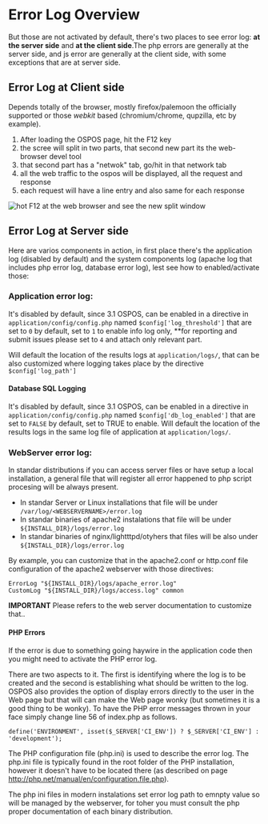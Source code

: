 # Error Log Overview

But those are not activated by default, there's two places to see error log: **at the server side** and **at the client side**.The php errors are generally at the server side, and js error are generally at the client side, with some exceptions that are at server side.

## Error Log at Client side

Depends totally of the browser, mostly firefox/palemoon the officially supported or those _webkit_ based (chromium/chrome, qupzilla, etc by example).

1. After loading the OSPOS page, hit the F12 key
2. the scree will split in two parts, that second new part its the web-browser devel tool
3. that second part has a "netwok" tab, go/hit in that network tab
4. all the web traffic to the ospos will be displayed, all the request and response
5. each request will have a line entry and also same for each response

![hot F12 at the web browser and see the new split window](https://github.com/venenux/osposos/raw/master/debianOspos/screenshot-ospos-devel-f12-client-log-error.png)

## Error Log at Server side

Here are varios components in action, in first place there's the application log (disabled by default) and the system components log (apache log that includes php error log, database error log), lest see how to enabled/activate those:

### Application error log:

It's disabled by default, since 3.1 OSPOS, can be enabled in a directive in `application/config/config.php` named `$config['log_threshold']` that are set to `0` by default, set to `1` to enable info log only, **for reporting and submit issues please set to `4` and attach only relevant part.

Will default the location of the results logs at `application/logs/`, that can be also customized where logging takes place by the directive `$config['log_path']`

#### Database SQL Logging

It's disabled by default, since 3.1 OSPOS, can be enabled in a directive in `application/config/config.php` named `$config['db_log_enabled']` that are set to `FALSE` by default, set to TRUE to enable. Will default the location of the results logs in the same log file of application at `application/logs/`.
  
### WebServer error log:

In standar distributions if you can access server files or have setup a local installation, a general file that will register all error happened to php script procesing will be always present. 

* In standar Server or Linux installations that file will be under `/var/log/<WEBSERVERNAME>/error.log` 
* In standar binaries of apache2 instalations that file will be under `${INSTALL_DIR}/logs/error.log`
* In standar binaries of nginx/lightttpd/otyhers that files will be also under `${INSTALL_DIR}/logs/error.log`

By example, you can customize that in the apache2.conf or http.conf file configuration of the apache2 webserver with those directives:

```
ErrorLog "${INSTALL_DIR}/logs/apache_error.log"
CustomLog "${INSTALL_DIR}/logs/access.log" common
```

**IMPORTANT** Please refers to the web server documentation to customize that..

#### PHP Errors

If the error is due to something going haywire in the application code then you might need to activate the PHP error log.

There are two aspects to it.  The first is identifying where the log is to be created and the second is establishing what should be written to the log.  OSPOS also provides the option of display errors directly to the user in the Web page but that will can make the Web page wonky (but sometimes it is a good thing to be wonky).   To have the PHP error messages thrown in your face simply change line 56 of index.php as follows.
```
define('ENVIRONMENT', isset($_SERVER['CI_ENV']) ? $_SERVER['CI_ENV'] : 'development'); 
```

The PHP configuration file (php.ini) is used to describe the error log.   The php.ini file is typically found in the root folder of the PHP installation, however it doesn't have to be located there (as described on page http://php.net/manual/en/configuration.file.php).

The php ini files in modern instalations set error log path to emnpty value so will be managed by the webserver, for toher you must consult the php proper documentation of each binary distribution.

  